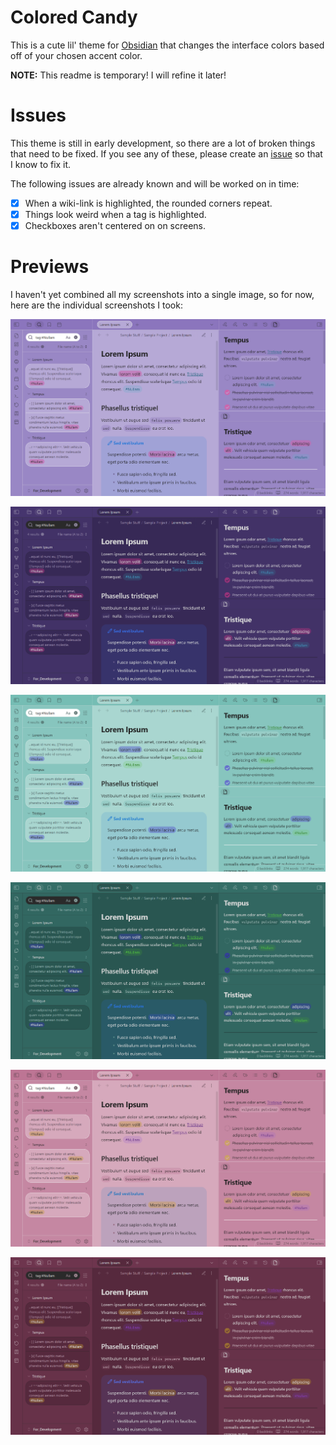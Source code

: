 # Colored Candy
This is a cute lil' theme for [Obsidian](https://obsidian.md/) that changes the interface colors based off of your chosen accent color.

**NOTE:** This readme is temporary! I will refine it later!
# Issues
This theme is still in early development, so there are a lot of broken things that need to be fixed. If you see any of these, please create an [issue](https://github.com/Erallie/colored-candy/issues) so that I know to fix it.

The following issues are already known and will be worked on in time:
- [x] When a wiki-link is highlighted, the rounded corners repeat.
- [x] Things look weird when a tag is highlighted.
- [x] Checkboxes aren't centered on on screens.
# Previews
I haven't yet combined all my screenshots into a single image, so for now, here are the individual screenshots I took:

![purple-light-preview.png](./Attachments/purple-light-preview.png)

![purple-dark-preview.png](./Attachments/purple-dark-preview.png)

![green-light-preview.png](./Attachments/green-light-preview.png)

![green-dark-preview.png](./Attachments/green-dark-preview.png)

![red-light-preview.png](./Attachments/red-light-preview.png)

![red-dark-preview.png](./Attachments/red-dark-preview.png)